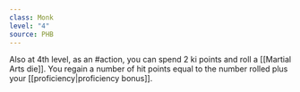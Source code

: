 ```yaml
---
class: Monk
level: "4"
source: PHB
---
```


Also at 4th level, as an #action, you can spend 2 ki points and roll a [[Martial Arts die]]. You regain a number of hit points equal to the number rolled plus your [[proficiency|proficiency bonus]].
